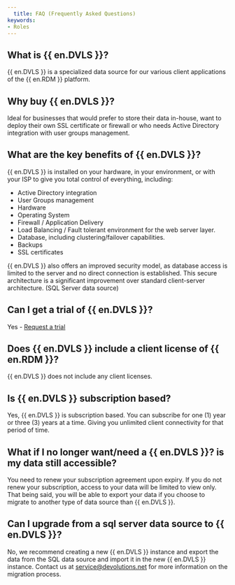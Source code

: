 ```yaml
---
  title: FAQ (Frequently Asked Questions)
keywords:
- Roles
---
```

## What is {{ en.DVLS }}?

{{ en.DVLS }} is a specialized data source for our various client applications of the {{ en.RDM }} platform. 

## Why buy {{ en.DVLS }}?

Ideal for businesses that would prefer to store their data in-house, want to deploy their own SSL certificate or firewall or who needs Active Directory integration with user groups management. 

## What are the key benefits of {{ en.DVLS }}?

{{ en.DVLS }} is installed on your hardware, in your environment, or with your ISP to give you total control of everything, including:  

* Active Directory integration 
* User Groups management 
* Hardware 
* Operating System 
* Firewall / Application Delivery 
* Load Balancing / Fault tolerant environment for the web server layer. 
* Database, including clustering/failover capabilities. 
* Backups 
* SSL certificates  

{{ en.DVLS }} also offers an improved security model, as database access is limited to the server and no direct connection is established. This secure architecture is a significant improvement over standard client-server architecture. (SQL Server data source) 

## Can I get a trial of {{ en.DVLS }}?

Yes - [Request a trial](http://server.devolutions.net/Home/Trial) 

## Does {{ en.DVLS }} include a client license of {{ en.RDM }}?

{{ en.DVLS }} does not include any client licenses. 

## Is {{ en.DVLS }} subscription based?

Yes, {{ en.DVLS }} is subscription based. You can subscribe for one (1) year or three (3) years at a time. Giving you unlimited client connectivity for that period of time. 

## What if I no longer want/need a {{ en.DVLS }}? is my data still accessible?

You need to renew your subscription agreement upon expiry. If you do not renew your subscription, access to your data will be limited to view only. That being said, you will be able to export your data if you choose to migrate to another type of data source than {{ en.DVLS }}. 

## Can I upgrade from a sql server data source to {{ en.DVLS }}?

No, we recommend creating a new {{ en.DVLS }} instance and export the data from the SQL data source and import it in the new {{ en.DVLS }} instance. Contact us at [service@devolutions.net](mailto:service@devolutions.net) for more information on the migration process. 
